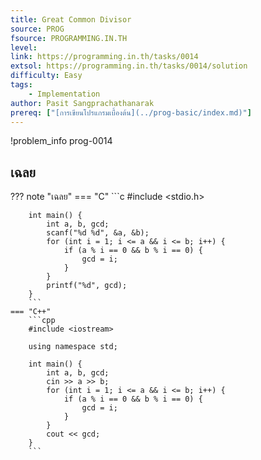 ```yaml
---
title: Great Common Divisor
source: PROG
fsource: PROGRAMMING.IN.TH
level:
link: https://programming.in.th/tasks/0014
extsol: https://programming.in.th/tasks/0014/solution
difficulty: Easy
tags:
    - Implementation
author: Pasit Sangprachathanarak
prereq: ["[การเขียนโปรแกรมเบื้องต้น](../prog-basic/index.md)"]
---
```


!problem_info prog-0014

## เฉลย

??? note "เฉลย"
    === "C"
        ```c
        #include <stdio.h>

        int main() {
            int a, b, gcd;
            scanf("%d %d", &a, &b);
            for (int i = 1; i <= a && i <= b; i++) {
                if (a % i == 0 && b % i == 0) {
                    gcd = i;
                }
            }
            printf("%d", gcd);
        }
        ```
    === "C++"
        ```cpp
        #include <iostream>

        using namespace std;

        int main() {
            int a, b, gcd;
            cin >> a >> b;
            for (int i = 1; i <= a && i <= b; i++) {
                if (a % i == 0 && b % i == 0) {
                    gcd = i;
                }
            }
            cout << gcd;
        }
        ```

